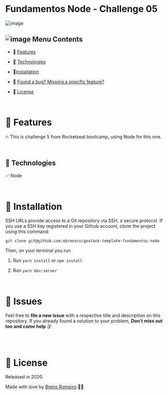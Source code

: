 # Fundamentos Node - Challenge 05
![image](https://user-images.githubusercontent.com/21963291/85336662-5d8fb200-b4b5-11ea-999f-41da44f32b82.png)


## ![image](https://user-images.githubusercontent.com/21963291/85338764-45ba2d00-b4b9-11ea-921a-d15eb692b2ea.png) Menu Contents
* :rocket: [Features](#rocket-features)

* :robot: [Technologies](#robot-technologies)

* :construction_worker:[Installation](#construction_worker-installation)

* :bug: [Found a bug? Missing a specific feature?](#bug-issues)


* :closed_book: [License](#closed_book-license)


<br />

# :rocket: Features

🔥 This is challenge 5 from Rocketseat bootcamp, using Node for this one.


<br />

## :robot: Technologies

✅ Node


<br />

# :construction_worker: Installation



SSH URLs provide access to a Git repository via SSH, a secure protocol. If you use a SSH key registered in your Github account, clone the project using this command:



```git clone git@github.com:obrenoco/gostack-template-fundamentos-node```


Then, on your terminal you run

1. Run `yarn install` or `npm install` <br />


2. Run `yarn dev:server`

<br />


# :bug: Issues



Feel free to **file a new issue** with a respective title and description on this repository. If you already found a solution to your problem, **Don't miss out too and come help :)**!



<br />








<br/>

# :closed_book: License


Released in 2020.

Made with love by [Breno Romeiro](https://github.com/obrenoco) 💜🚀
